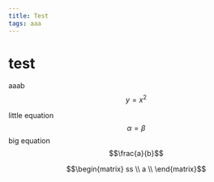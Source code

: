 ```yaml
---
title: Test
tags: aaa
---
```


# test

aaab
$$y = x^2$$

little equation $$\alpha = \beta$$
big equation $$\frac{a}{b}$$

$$\begin{matrix} ss \\ a  \\ \end{matrix}$$

<!--more-->
